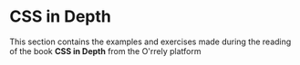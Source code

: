# CSS in Depth

This section contains the examples and exercises made during the reading of the book **CSS in Depth** from the O'rrely platform
